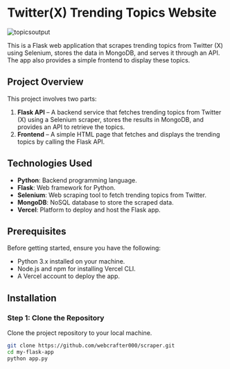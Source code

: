# Twitter(X) Trending Topics   Website
![topicsoutput](https://github.com/user-attachments/assets/c210390e-a1ef-43bc-8763-e19d5568b0ed)

This is a Flask web application that scrapes trending topics from Twitter (X) using Selenium, stores the data in MongoDB, and serves it through an API. The app also provides a simple frontend to display these topics.

## Project Overview

This project involves two parts:
1. **Flask API** – A backend service that fetches trending topics from Twitter (X) using a Selenium scraper, stores the results in MongoDB, and provides an API to retrieve the topics.
2. **Frontend** – A simple HTML page that fetches and displays the trending topics by calling the Flask API.


## Technologies Used

- **Python**: Backend programming language.
- **Flask**: Web framework for Python.
- **Selenium**: Web scraping tool to fetch trending topics from Twitter.
- **MongoDB**: NoSQL database to store the scraped data.
- **Vercel**: Platform to deploy and host the Flask app.

## Prerequisites

Before getting started, ensure you have the following:
- Python 3.x installed on your machine.
- Node.js and npm for installing Vercel CLI.
- A Vercel account to deploy the app.

## Installation

### Step 1: Clone the Repository
Clone the project repository to your local machine.

```bash
git clone https://github.com/webcrafter000/scraper.git
cd my-flask-app
python app.py


